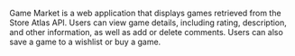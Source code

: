Game Market is a web application that displays games retrieved from the Store Atlas API. Users can view game details, including rating, description, and other information, as well as add or delete comments. Users can also save a game to a wishlist or buy a game.
